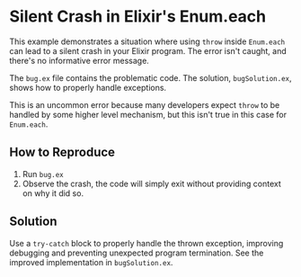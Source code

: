 # Silent Crash in Elixir's Enum.each

This example demonstrates a situation where using `throw` inside `Enum.each` can lead to a silent crash in your Elixir program.  The error isn't caught, and there's no informative error message.

The `bug.ex` file contains the problematic code. The solution, `bugSolution.ex`, shows how to properly handle exceptions.

This is an uncommon error because many developers expect `throw` to be handled by some higher level mechanism, but this isn't true in this case for `Enum.each`.

## How to Reproduce

1. Run `bug.ex`
2. Observe the crash, the code will simply exit without providing context on why it did so.

## Solution

Use a `try-catch` block to properly handle the thrown exception, improving debugging and preventing unexpected program termination.  See the improved implementation in `bugSolution.ex`.